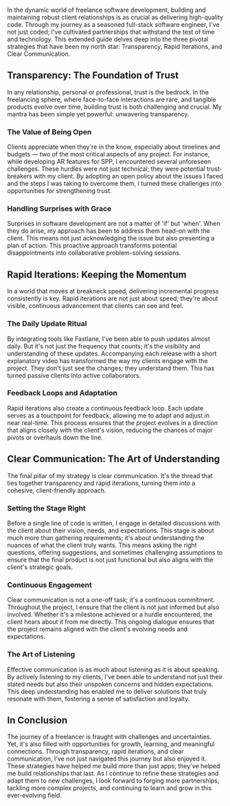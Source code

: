 In the dynamic world of freelance software development, building and maintaining robust client relationships is as crucial as delivering high-quality code. Through my journey as a seasoned full-stack software engineer, I've not just coded; I've cultivated partnerships that withstand the test of time and technology. This extended guide delves deep into the three pivotal strategies that have been my north star: Transparency, Rapid Iterations, and Clear Communication.

## Transparency: The Foundation of Trust

In any relationship, personal or professional, trust is the bedrock. In the freelancing sphere, where face-to-face interactions are rare, and tangible products evolve over time, building trust is both challenging and crucial. My mantra has been simple yet powerful: unwavering transparency.

### The Value of Being Open

Clients appreciate when they're in the know, especially about timelines and budgets — two of the most critical aspects of any project. For instance, while developing AR features for SPP, I encountered several unforeseen challenges. These hurdles were not just technical; they were potential trust-breakers with my client. By adopting an open policy about the issues I faced and the steps I was taking to overcome them, I turned these challenges into opportunities for strengthening trust.

### Handling Surprises with Grace

Surprises in software development are not a matter of 'if' but 'when'. When they do arise, my approach has been to address them head-on with the client. This means not just acknowledging the issue but also presenting a plan of action. This proactive approach transforms potential disappointments into collaborative problem-solving sessions.

## Rapid Iterations: Keeping the Momentum

In a world that moves at breakneck speed, delivering incremental progress consistently is key. Rapid iterations are not just about speed; they're about visible, continuous advancement that clients can see and feel.

### The Daily Update Ritual

By integrating tools like Fastlane, I've been able to push updates almost daily. But it's not just the frequency that counts; it's the visibility and understanding of these updates. Accompanying each release with a short explanatory video has transformed the way my clients engage with the project. They don't just see the changes; they understand them. This has turned passive clients into active collaborators.

### Feedback Loops and Adaptation

Rapid iterations also create a continuous feedback loop. Each update serves as a touchpoint for feedback, allowing me to adapt and adjust in near real-time. This process ensures that the project evolves in a direction that aligns closely with the client's vision, reducing the chances of major pivots or overhauls down the line.

## Clear Communication: The Art of Understanding

The final pillar of my strategy is clear communication. It's the thread that ties together transparency and rapid iterations, turning them into a cohesive, client-friendly approach.

### Setting the Stage Right

Before a single line of code is written, I engage in detailed discussions with the client about their vision, needs, and expectations. This stage is about much more than gathering requirements; it's about understanding the nuances of what the client truly wants. This means asking the right questions, offering suggestions, and sometimes challenging assumptions to ensure that the final product is not just functional but also aligns with the client's strategic goals.

### Continuous Engagement

Clear communication is not a one-off task; it's a continuous commitment. Throughout the project, I ensure that the client is not just informed but also involved. Whether it's a milestone achieved or a hurdle encountered, the client hears about it from me directly. This ongoing dialogue ensures that the project remains aligned with the client's evolving needs and expectations.

### The Art of Listening

Effective communication is as much about listening as it is about speaking. By actively listening to my clients, I've been able to understand not just their stated needs but also their unspoken concerns and hidden expectations. This deep understanding has enabled me to deliver solutions that truly resonate with them, fostering a sense of satisfaction and loyalty.

## In Conclusion

The journey of a freelancer is fraught with challenges and uncertainties. Yet, it's also filled with opportunities for growth, learning, and meaningful connections. Through transparency, rapid iterations, and clear communication, I've not just navigated this journey but also enjoyed it. These strategies have helped me build more than just apps; they've helped me build relationships that last. As I continue to refine these strategies and adapt them to new challenges, I look forward to forging more partnerships, tackling more complex projects, and continuing to learn and grow in this ever-evolving field.
